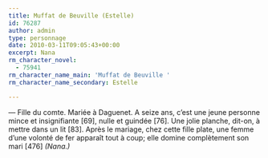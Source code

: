 ```yaml
---
title: Muffat de Beuville (Estelle)
id: 76287
author: admin
type: personnage
date: 2010-03-11T09:05:43+00:00
excerpt: Nana
rm_character_novel:
  - 75941
rm_character_name_main: 'Muffat de Beuville '
rm_character_name_secondary: Estelle

---
```

— Fille du comte. Mariée à Daguenet. A seize ans, c’est une jeune personne mince et insignifiante [69], nulle et guindée [76]. Une jolie planche, dit-on, à mettre dans un lit [83]. Après le mariage, chez cette fille plate, une femme d’une volonté de fer apparaît tout à coup; elle domine complètement son mari [476] _(Nana.)_